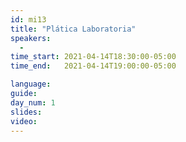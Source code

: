 ```yaml
---
id: mi13
title: "Plática Laboratoria"
speakers:
  - 
time_start: 2021-04-14T18:30:00-05:00
time_end:   2021-04-14T19:00:00-05:00

language: 
guide:
day_num: 1
slides: 
video: 
---
```



